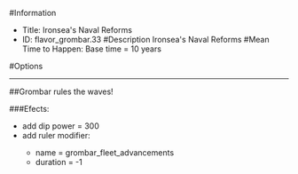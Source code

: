 #Information
 - Title: Ironsea's Naval Reforms
 - ID: flavor_grombar.33
#Description
Ironsea's Naval Reforms
#Mean Time to Happen:
Base time = 10 years

#Options

___
##Grombar rules the waves!

###Efects:<ul><li>add dip power = 300</li><li>add ruler modifier:</li><ul><li>name = grombar_fleet_advancements</li><li>duration = -1</li></ul></ul>
